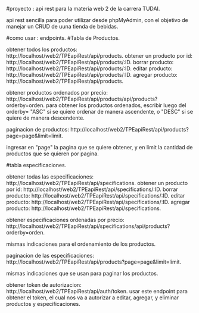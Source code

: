 #proyecto : api rest para la materia web 2 de la carrera TUDAI.

api rest sencilla para poder utilizar desde phpMyAdmin, con el objetivo de manejar un CRUD de uuna tienda de bebidas.

#como usar : endpoints.
#Tabla de Productos.

obtener todos los productos: http://localhost/web2/TPEapiRest/api/products.
obtener un producto por id: http://localhost/web2/TPEapiRest/api/products/:ID.
borrar producto: http://localhost/web2/TPEapiRest/api/products/:ID.
editar producto: http://localhost/web2/TPEapiRest/api/products/:ID.
agregar producto: http://localhost/web2/TPEapiRest/api/products.

obtener productos ordenados por precio: http://localhost/web2/TPEapiRest/api/products/api/products?orderby=orden.
para obtener los productos ordenados, escribir luego del orderby= "ASC" si se quiere ordenar de manera ascendente, o "DESC" si se quiere de manera descendente. 



paginacion de productos:  http://localhost/web2/TPEapiRest/api/products?page=page&limit=limit.

ingresar en "page" la pagina que se quiere obtener, y en limit la cantidad de productos que se quieren por pagina.

#tabla especificaciones.



obtener todas las especificaciones: http://localhost/web2/TPEapiRest/api/specifications.
obtener un producto por id: http://localhost/web2/TPEapiRest/api/specifications/:ID.
borrar producto: http://localhost/web2/TPEapiRest/api/specifications/:ID.
editar producto: http://localhost/web2/TPEapiRest/api/specifications/:ID.
agregar producto: http://localhost/web2/TPEapiRest/api/specifications.

obtener especificaciones ordenadas por precio: http://localhost/web2/TPEapiRest/api/specifications/api/products?orderby=orden.

mismas indicaciones para el ordenamiento de los productos.

paginacion de las especificaciones:  http://localhost/web2/TPEapiRest/api/products?page=page&limit=limit.

mismas indicaciones que se usan para paginar los productos.

obtener token de autorizacion:   http://localhost/web2/TPEapiRest/api/auth/token.
usar este endpoint para obtener el token, el cual nos va a autorizar a editar, agregar, y eliminar productos y especificaciones.


